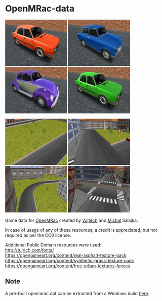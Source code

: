# OpenMRac-data
<img src="th-skd0.jpg" alt="skd0" width="200" height="150" /> <img src="th-trb0.jpg" alt="trb0" width="200" height="150" /> <img src="th-kfr0.jpg" alt="kfr0" width="200" height="150" /> <img src="th-skd2.jpg" alt="skd2" width="200" height="150" />

<img src="th-speedway.jpg" alt="speedway" width="200" height="150" /> <img src="th-boulevard.jpg" alt="boulevard" width="200" height="150" /> <img src="th-ironworks.jpg" alt="ironworks" width="200" height="150" /> <img src="th-suburb.jpg" alt="suburb" width="200" height="150" /> 

Game data for [OpenMRac](https://github.com/Franticware/OpenMRac) created by [Vojtěch](https://www.franticware.com/) and [Michal](https://mrkvon.org) Salajka.

In case of usage of any of these resources, a credit is appreciated, but not required as per the CC0 license.

Additional Public Domain resources were used:  
http://tulrich.com/fonts/  
https://opengameart.org/content/real-asphalt-texture-pack  
https://opengameart.org/content/synthetic-grass-texture-pack  
https://opengameart.org/content/free-urban-textures-fences

## Note
A pre-built openmrac.dat can be extracted from a Windows build [here](https://www.franticware.com/openmrac).
